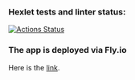 ### Hexlet tests and linter status:
[![Actions Status](https://github.com/yurivyatkin/rails-project-64/workflows/hexlet-check/badge.svg)](https://github.com/yurivyatkin/rails-project-64/actions)

### The app is deployed via Fly.io

Here is the [link](https://collective-blog.fly.dev/).
